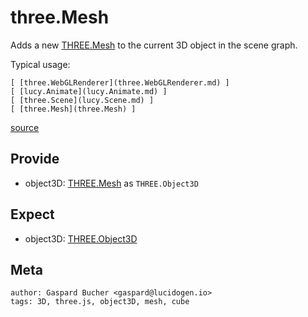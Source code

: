# three.Mesh

Adds a new [THREE.Mesh](http://threejs.org/docs/#Reference/Objects/Mesh) to the current 3D object in the scene graph.

Typical usage:

    [ [three.WebGLRenderer](three.WebGLRenderer.md) ]
    [ [lucy.Animate](lucy.Animate.md) ]
    [ [three.Scene](lucy.Scene.md) ]
    [ [three.Mesh](three.Mesh) ]

[source](three.Mesh.ts)

## Provide

* object3D: [THREE.Mesh](http://threejs.org/docs/#Reference/Objects/Mesh) as `THREE.Object3D`

## Expect

* object3D: [THREE.Object3D](http://threejs.org/docs/#Reference/Core/Object3D)

## Meta

    author: Gaspard Bucher <gaspard@lucidogen.io>
    tags: 3D, three.js, object3D, mesh, cube
